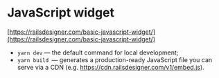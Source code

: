 # JavaScript widget

[https://railsdesigner.com/basic-javascript-widget/](https://railsdesigner.com/basic-javascript-widget/)

- `yarn dev` — the default command for local development;
- `yarn build `— generates a production-ready JavaScript file you can serve via a CDN (e.g. https://cdn.railsdesigner.com/v1/embed.js).
